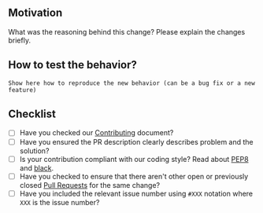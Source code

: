 ## Motivation

What was the reasoning behind this change? Please explain the changes briefly.

## How to test the behavior?
```
Show here how to reproduce the new behavior (can be a bug fix or a new feature)
```

## Checklist

- [ ] Have you checked our [Contributing](https://github.com/catalystneuro/nwb-conversion-tools/blob/master/docs/contribute.rst) document?
- [ ] Have you ensured the PR description clearly describes problem and the solution?
- [ ] Is your contribution compliant with our coding style? Read about [PEP8](https://www.python.org/dev/peps/pep-0008/) and [black](https://black.readthedocs.io/en/stable/the_black_code_style.html).
- [ ] Have you checked to ensure that there aren't other open or previously closed [Pull Requests](https://github.com/catalystneuro/nwb-conversion-tools/pulls) for the same change?
- [ ] Have you included the relevant issue number using `#XXX` notation where `XXX` is the issue number?

